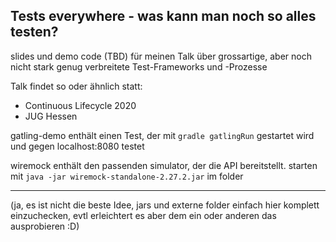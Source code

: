 ## Tests everywhere - was kann man noch so alles testen?

slides und demo code (TBD) für meinen Talk über grossartige, aber noch nicht stark genug verbreitete Test-Frameworks und -Prozesse

Talk findet so oder ähnlich statt:
* Continuous Lifecycle 2020
* JUG Hessen  


gatling-demo enthält einen Test, der mit `gradle gatlingRun` gestartet wird und gegen localhost:8080 testet

wiremock enthält den passenden simulator, der die API bereitstellt. 
starten mit `java -jar wiremock-standalone-2.27.2.jar` im folder







---- 

(ja, es ist nicht die beste Idee, jars und externe folder einfach hier komplett einzuchecken, evtl erleichtert es aber dem ein oder anderen das ausprobieren :D)
